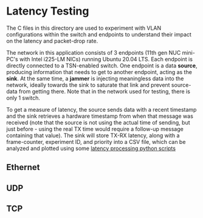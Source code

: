 # Latency Testing

The C files in this directory are used to experiment with VLAN configurations within the switch and endpoints to understand their impact on the latency and packet-drop rate.

The network in this application consists of 3 endpoints (11th gen NUC mini-PC's with Intel i225-LM NICs) running Ubuntu 20.04 LTS. Each endpoint is directly connected to a TSN-enabled switch. One endpoint is a data **source**, producing information that needs to get to another endpoint, acting as the **sink**. At the same time, a **jammer** is injecting meaningless data into the network, ideally towards the sink to saturate that link and prevent source-data from getting there. Note that in the network used for testing, there is only 1 switch.

To get a measure of latency, the source sends data with a recent timestamp and the sink retrieves a hardware timestamp from when that message was received (note that the source is not using the actual time of sending, but just before - using the real TX time would require a follow-up message containing that value). The sink will store TX-RX latency, along with a frame-counter, experiment ID, and priority into a CSV file, which can be analyzed and plotted using some [latency processing python scripts](latency_processing/README.md)

## Ethernet

## UDP

## TCP

